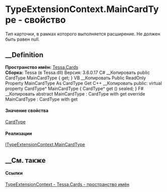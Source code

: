 # TypeExtensionContext.MainCardType - свойство
Тип карточки, в рамках которого выполняется расширение. Не должен быть равен
null.
## __Definition
 **Пространство имён:** [Tessa.Cards](N_Tessa_Cards.htm)  
 **Сборка:** Tessa (в Tessa.dll) Версия: 3.6.0.17
C# __Копировать
     public CardType MainCardType { get; }
VB __Копировать
     Public ReadOnly Property MainCardType As CardType
    	Get
C++ __Копировать
     public:
    virtual property CardType^ MainCardType {
    	CardType^ get () sealed;
    }
F# __Копировать
     abstract MainCardType : CardType with get
    override MainCardType : CardType with get
#### Значение свойства
[CardType](T_Tessa_Cards_CardType.htm)
#### Реализации
[ITypeExtensionContext.MainCardType](P_Tessa_Cards_ITypeExtensionContext_MainCardType.htm)  
##  __См. также
#### Ссылки
[TypeExtensionContext - ](T_Tessa_Cards_TypeExtensionContext.htm)
[Tessa.Cards - пространство имён](N_Tessa_Cards.htm)
